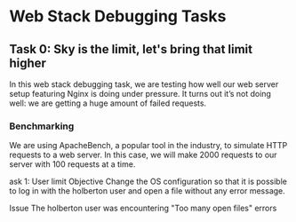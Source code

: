 # Web Stack Debugging Tasks

## Task 0: Sky is the limit, let's bring that limit higher

In this web stack debugging task, we are testing how well our web server setup featuring Nginx is doing under pressure. It turns out it’s not doing well: we are getting a huge amount of failed requests.

### Benchmarking
We are using ApacheBench, a popular tool in the industry, to simulate HTTP requests to a web server. In this case, we will make 2000 requests to our server with 100 requests at a time.

ask 1: User limit
Objective
Change the OS configuration so that it is possible to log in with the holberton user and open a file without any error message.

Issue
The holberton user was encountering "Too many open files" errors